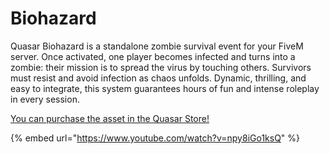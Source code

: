 # Biohazard

Quasar Biohazard is a standalone zombie survival event for your FiveM server. Once activated, one player becomes infected and turns into a zombie: their mission is to spread the virus by touching others. Survivors must resist and avoid infection as chaos unfolds. Dynamic, thrilling, and easy to integrate, this system guarantees hours of fun and intense roleplay in every session.

[You can purchase the asset in the Quasar Store!](https://www.quasar-store.com/scripts/backrooms)

{% embed url="https://www.youtube.com/watch?v=npy8iGo1ksQ" %}
